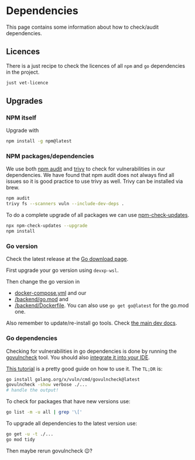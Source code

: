 # Dependencies

This page contains some information about how to check/audit dependencies.

## Licences

There is a just recipe to check the licences of all `npm` and `go` dependencies
in the project.

```bash
just vet-licence
```

## Upgrades

### NPM itself

Upgrade with

```bash
npm install -g npm@latest
```

### NPM packages/dependencies

We use both [npm audit](https://docs.npmjs.com/cli/v10/commands/npm-audit) and
[trivy](https://trivy.dev/latest/) to check for vulnerabilities in our
dependencies. We have found that npm audit does not always find all issues so it
is good practice to use trivy as well. Trivy can be installed via brew.

```bash
npm audit
trivy fs --scanners vuln --include-dev-deps .
```

To do a complete upgrade of all packages we can use
[npm-check-updates](https://www.npmjs.com/package/npm-check-updates).

```bash
npx npm-check-updates --upgrade
npm install
```

### Go version

Check the latest release at the [Go download page](https://go.dev/dl/).

First upgrade your go version using `devxp-wsl`.

Then change the go version in

* [docker-compose.yml](../docker-compose.yml) and our
* [/backend/go.mod](../backend/go.mod) and
* [/backend/Dockerfile](../backend/Dockerfile). You can also use
  `go get go@latest` for the go.mod one.

Also remember to update/re-install go tools. Check
[the main dev docs](./index.md).

### Go dependencies

Checking for vulnerabilities in go dependencies is done by running the
[govulncheck](https://pkg.go.dev/golang.org/x/vuln/cmd/govulncheck) tool. You
should also
[integrate it into your IDE](https://go.dev/doc/security/vuln/editor).

[This tutorial](https://go.dev/doc/tutorial/govulncheck) is a pretty good guide
on how to use it. The `TL;DR` is:

```bash
go install golang.org/x/vuln/cmd/govulncheck@latest
govulncheck -show verbose ./...
# handle the output!
```

To check for packages that have new versions use:

```bash
go list -m -u all | grep '\['
```

To upgrade all dependencies to the latest version use:

```bash
go get -u -t ./...
go mod tidy
```

Then maybe rerun govulncheck 😉?
